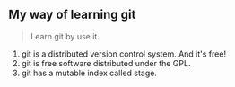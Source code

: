 ## My way of learning git
> Learn git by use it.
1. git is a distributed version control system. And it's free!
2. git is free software distributed under the GPL.
3. git has a mutable index called stage.
